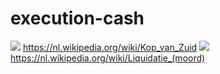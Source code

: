 # execution-cash
![](https://github.com/nondejus/justici-reclame-voor-executies-kop-van-zuid/blob/main/ArtBoard%20Image%20(69).jpg)
https://nl.wikipedia.org/wiki/Kop_van_Zuid
![](https://github.com/nondejus/justici-reclames-voor-executies/blob/main/ArtBoard%20Image%20(8).jpg)
https://nl.wikipedia.org/wiki/Liquidatie_(moord)

